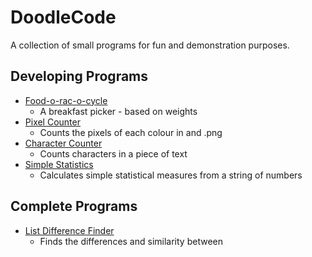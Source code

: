# DoodleCode
A collection of small programs for fun and demonstration purposes.

## Developing Programs 
* [Food-o-rac-o-cycle](https://github.com/tjkendon/DoodleCode/tree/main/Food-o-Rac-o-Cycle)
   * A breakfast picker - based on weights
* [Pixel Counter](https://github.com/tjkendon/DoodleCode/tree/main/PixelCount)
   * Counts the pixels of each colour in and .png
* [Character Counter](https://github.com/tjkendon/DoodleCode/tree/main/CharacterCount)
   * Counts characters in a piece of text
* [Simple Statistics](https://github.com/tjkendon/DoodleCode/blob/main/SimpleStatistics/stats.py)
   * Calculates simple statistical measures from a string of numbers    

## Complete Programs
* [List Difference Finder](https://github.com/tjkendon/DoodleCode/tree/main/ListDifferenceFinder)
  * Finds the differences and similarity between 
